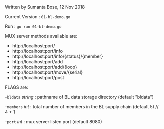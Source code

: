 Written by Sumanta Bose, 12 Nov 2018

Current Version : `01-bl-demo.go`

Run : `go run 01-bl-demo.go`

MUX server methods available are:
- http://localhost:port/
- http://localhost:port/info
- http://localhost:port/info/{status}/{member}
- http://localhost:port/add
- http://localhost:port/add/{loop}
- http://localhost:port/move/{serial}
- http://localhost:port/post

FLAGS are:

  -`bldata` *string* : pathname of BL data storage directory (default "bldata")
        
  -`members` *int* : total number of members in the BL supply chain (default 5) // 4 + 1
        
  -`port` *int* : mux server listen port (default 8080)
